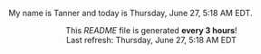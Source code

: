 My name is Tanner and today is Thursday, June 27, 5:18 AM EDT.

<p align="center">This <i>README</i> file is generated <b>every 3 hours</b>!</br>Last refresh: Thursday, June 27, 5:18 AM EDT<br /></p>
